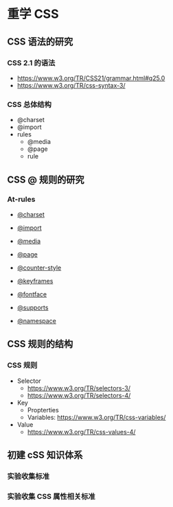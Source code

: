 # 重学 CSS

## CSS 语法的研究

### CSS 2.1 的语法

* https://www.w3.org/TR/CSS21/grammar.html#q25.0
* https://www.w3.org/TR/css-syntax-3/



### CSS 总体结构

* @charset
* @import
* rules
  * @media
  * @page
  * rule

## CSS @ 规则的研究

### At-rules

* [@charset](https://www.w3.org/TR/css-syntax-3/)

* [@import](https://www.w3.org/TR/css-cascade-4/)

* [@media](https://www.w3.org/TR/css3-conditional/)

* [@page](https://www.w3.org/TR/css-page-3/)

* [@counter-style](https://www.w3.org/TR/css-counter-styles-3/)

* [@keyframes](https://www.w3.org/TR/css-animations-1/)

* [@fontface](https://www.w3.org/TR/css-fonts-3/)

* [@supports](https://www.w3.org/TR/css3-conditional/)

* [@namespace](https://www.w3.org/TR/css-namespaces-3/)

  

## CSS 规则的结构

### CSS 规则

* Selector
  * https://www.w3.org/TR/selectors-3/
  * https://www.w3.org/TR/selectors-4/
* Key
  * Propterties
  * Variables: https://www.w3.org/TR/css-variables/
* Value
  * https://www.w3.org/TR/css-values-4/

## 初建 cSS 知识体系

### 实验收集标准

### 实验收集 CSS 属性相关标准

